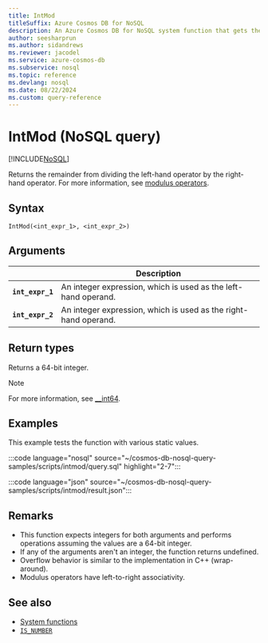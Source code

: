 ```yaml
---
title: IntMod
titleSuffix: Azure Cosmos DB for NoSQL
description: An Azure Cosmos DB for NoSQL system function that gets the modulus (remainder) from dividing one number by the other.
author: seesharprun
ms.author: sidandrews
ms.reviewer: jacodel
ms.service: azure-cosmos-db
ms.subservice: nosql
ms.topic: reference
ms.devlang: nosql
ms.date: 08/22/2024
ms.custom: query-reference
---
```


# IntMod (NoSQL query)

[!INCLUDE[NoSQL](../../includes/appliesto-nosql.md)]

Returns the remainder from dividing the left-hand operator by the right-hand operator.  For more information, see [modulus operators](/cpp/cpp/multiplicative-operators-and-the-modulus-operator).

## Syntax

```nosql
IntMod(<int_expr_1>, <int_expr_2>)
```

## Arguments

| | Description |
| --- | --- |
| **`int_expr_1`** | An integer expression, which is used as the left-hand operand. |
| **`int_expr_2`** | An integer expression, which is used as the right-hand operand. |

## Return types

Returns a 64-bit integer.

> [!NOTE]
> For more information, see [__int64](/cpp/cpp/int8-int16-int32-int64).

## Examples

This example tests the function with various static values.

:::code language="nosql" source="~/cosmos-db-nosql-query-samples/scripts/intmod/query.sql" highlight="2-7":::

:::code language="json" source="~/cosmos-db-nosql-query-samples/scripts/intmod/result.json":::

## Remarks

- This function expects integers for both arguments and performs operations assuming the values are a 64-bit integer.
- If any of the arguments aren't an integer, the function returns undefined.
- Overflow behavior is similar to the implementation in C++ (wrap-around).
- Modulus operators have left-to-right associativity.

## See also

- [System functions](system-functions.yml)
- [`IS_NUMBER`](is-number.md)
